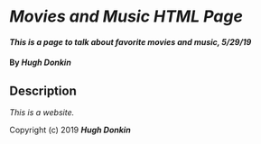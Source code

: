 # _Movies and Music HTML Page_

#### _This is a page to talk about favorite movies and music, 5/29/19_

#### By _**Hugh Donkin**_

## Description

_This is a website._



Copyright (c) 2019 **_Hugh Donkin_**
